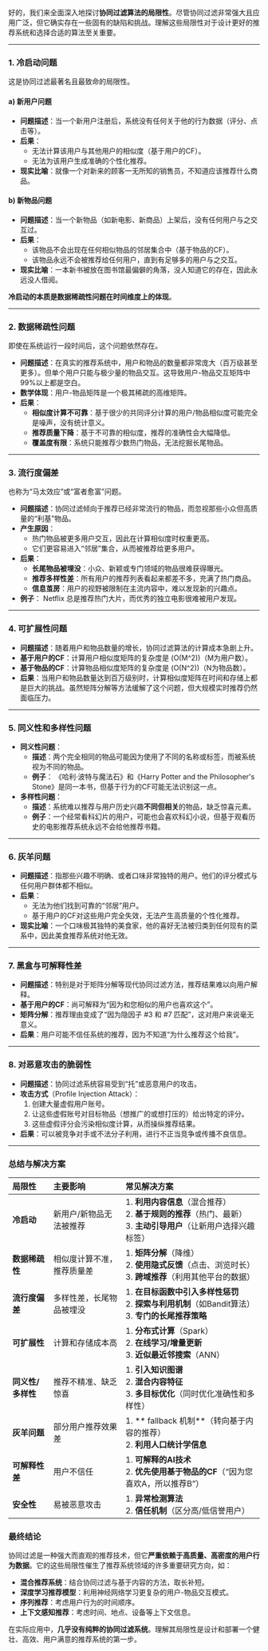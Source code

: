 好的，我们来全面深入地探讨**协同过滤算法的局限性**。尽管协同过滤非常强大且应用广泛，但它确实存在一些固有的缺陷和挑战。理解这些局限性对于设计更好的推荐系统和选择合适的算法至关重要。

---

### 1. 冷启动问题

这是协同过滤最著名且最致命的局限性。

#### a) 新用户问题
*   **问题描述**：当一个新用户注册后，系统没有任何关于他的行为数据（评分、点击等）。
*   **后果**：
    *   无法计算该用户与其他用户的相似度（基于用户的CF）。
    *   无法为该用户生成准确的个性化推荐。
*   **现实比喻**：就像一个对新来的顾客一无所知的销售员，不知道应该推荐什么商品。

#### b) 新物品问题
*   **问题描述**：当一个新物品（如新电影、新商品）上架后，没有任何用户与之交互过。
*   **后果**：
    *   该物品不会出现在任何相似物品的邻居集合中（基于物品的CF）。
    *   该物品永远不会被推荐给任何用户，直到有足够多的用户与之交互。
*   **现实比喻**：一本新书被放在图书馆最偏僻的角落，没人知道它的存在，因此永远没人借阅。

**冷启动的本质是数据稀疏性问题在时间维度上的体现**。

---

### 2. 数据稀疏性问题

即使在系统运行一段时间后，这个问题依然存在。

*   **问题描述**：在真实的推荐系统中，用户和物品的数量都非常庞大（百万级甚至更多）。但单个用户只能与极少量的物品交互。这导致用户-物品交互矩阵中99%以上都是空白。
*   **数学体现**：用户-物品矩阵是一个极其稀疏的高维矩阵。
*   **后果**：
    *   **相似度计算不可靠**：基于很少的共同评分计算的用户/物品相似度可能完全是噪声，没有统计意义。
    *   **推荐质量下降**：基于不可靠的相似度，推荐的准确性会大幅降低。
    *   **覆盖度有限**：系统只能推荐少数热门物品，无法挖掘长尾物品。

---

### 3. 流行度偏差

也称为“马太效应”或“富者愈富”问题。

*   **问题描述**：协同过滤倾向于推荐已经非常流行的物品，而忽视那些小众但高质量的“利基”物品。
*   **产生原因**：
    *   热门物品被更多用户交互，因此在计算相似度时权重更高。
    *   它们更容易进入“邻居”集合，从而被推荐给更多用户。
*   **后果**：
    *   **长尾物品被埋没**：小众、新颖或专门领域的物品很难获得曝光。
    *   **推荐多样性差**：所有用户的推荐列表看起来都差不多，充满了热门商品。
    *   **信息茧房**：用户的视野被限制在主流内容中，难以发现新的兴趣点。
*   **例子**： Netflix 总是推荐热门大片，而优秀的独立电影很难被用户发现。

---

### 4. 可扩展性问题

*   **问题描述**：随着用户和物品数量的增长，协同过滤算法的计算成本急剧上升。
*   **基于用户的CF**：计算用户相似度矩阵的复杂度是 \(O(M^2)\)（M为用户数）。
*   **基于物品的CF**：计算物品相似度矩阵的复杂度是 \(O(N^2)\)（N为物品数）。
*   **后果**：当用户和物品数量达到百万级别时，计算相似度矩阵在时间和存储上都是巨大的挑战。虽然矩阵分解等方法缓解了这个问题，但大规模实时推荐仍然面临压力。

---

### 5. 同义性和多样性问题

*   **同义性问题**：
    *   **描述**：两个完全相同的物品可能因为使用了不同的名称或标签，而被系统视为不同的物品。
    *   **例子**： 《哈利·波特与魔法石》和《Harry Potter and the Philosopher's Stone》是同一本书，但基于行为的CF可能无法识别这一点。
*   **多样性问题**：
    *   **描述**：系统难以推荐与用户历史兴趣**不同但相关**的物品，缺乏惊喜元素。
    *   **例子**：一个经常看科幻片的用户，可能也会喜欢科幻小说，但基于观看历史的电影推荐系统永远不会给他推荐书籍。

---

### 6. 灰羊问题

*   **问题描述**：指那些兴趣不明确、或者口味非常独特的用户。他们的评分模式与任何用户群体都不相似。
*   **后果**：
    *   无法为他们找到可靠的“邻居”用户。
    *   基于用户的CF对这些用户完全失效，无法产生高质量的个性化推荐。
*   **现实比喻**：一个口味极其独特的美食家，他的喜好无法被归类到任何现有的菜系中，因此美食推荐系统对他无效。

---

### 7. 黑盒与可解释性差

*   **问题描述**：特别是对于矩阵分解等现代协同过滤方法，推荐结果难以向用户解释。
*   **基于用户的CF**：尚可解释为“因为和您相似的用户也喜欢这个”。
*   **矩阵分解**：推荐理由变成了“因为隐因子 #3 和 #7 匹配”，这对用户来说毫无意义。
*   **后果**：用户可能不信任系统的推荐，因为不知道“为什么推荐这个给我”。

---

### 8. 对恶意攻击的脆弱性

*   **问题描述**：协同过滤系统容易受到“托”或恶意用户的攻击。
*   **攻击方式**（Profile Injection Attack）：
    1.  创建大量虚假用户账号。
    2.  让这些虚假账号对目标物品（想推广的或想打压的）给出特定的评分。
    3.  这些虚假评分会污染相似度计算，从而操纵推荐结果。
*   **后果**：可以被竞争对手或不法分子利用，进行不正当竞争或传播不良信息。

---

### 总结与解决方案

| 局限性            | 主要影响                   | 常见解决方案                                                 |
| :---------------- | :------------------------- | :----------------------------------------------------------- |
| **冷启动**        | 新用户/新物品无法被推荐    | 1. **利用内容信息**（混合推荐）<br>2. **基于规则的推荐**（热门、最新）<br>3. **主动引导用户**（让新用户选择兴趣标签） |
| **数据稀疏性**    | 相似度计算不准，推荐质量差 | 1. **矩阵分解**（降维）<br>2. **使用隐式反馈**（点击、浏览时长）<br>3. **跨域推荐**（利用其他平台的数据） |
| **流行度偏差**    | 多样性差，长尾物品被埋没   | 1. **在目标函数中引入多样性惩罚**<br>2. **探索与利用机制**（如Bandit算法）<br>3. **专门的长尾推荐策略** |
| **可扩展性**      | 计算和存储成本高           | 1. **分布式计算**（Spark）<br>2. **在线学习/增量更新**<br>3. **近似最近邻搜索**（ANN） |
| **同义性/多样性** | 推荐不精准、缺乏惊喜       | 1. **引入知识图谱**<br>2. **混合内容特征**<br>3. **多目标优化**（同时优化准确性和多样性） |
| **灰羊问题**      | 部分用户推荐效果差         | 1. ** fallback 机制**（转向基于内容的推荐）<br>2. **利用人口统计学信息** |
| **可解释性差**    | 用户不信任                 | 1. **可解释的AI技术**<br>2. **优先使用基于物品的CF**（“因为您喜欢A，所以推荐B”） |
| **安全性**        | 易被恶意攻击               | 1. **异常检测算法**<br>2. **信任机制**（区分高/低信誉用户）  |

### 最终结论

协同过滤是一种强大而直观的推荐技术，但它**严重依赖于高质量、高密度的用户行为数据**。它的这些局限性催生了推荐系统领域的许多重要研究方向，如：

*   **混合推荐系统**：结合协同过滤与基于内容的方法，取长补短。
*   **深度学习推荐模型**：利用神经网络学习更复杂的用户-物品交互模式。
*   **序列推荐**：考虑用户行为的时间顺序。
*   **上下文感知推荐**：考虑时间、地点、设备等上下文信息。

在实际应用中，**几乎没有纯粹的协同过滤系统**。理解其局限性是设计和部署一个健壮、高效、用户满意的推荐系统的第一步。